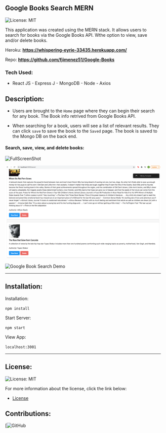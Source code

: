 ## Google Books Search MERN

![License: MIT](https://img.shields.io/badge/License%3A-MIT-green.svg)

This application was created using the MERN stack. It allows users to search for books via the Google Books API. Wthe option to view, save and/or delete books.

Heroku: <b><a href="https://whispering-eyrie-33435.herokuapp.com/" target="_blank">https://whispering-eyrie-33435.herokuapp.com/</a></b>

Repo: <b><a href="https://github.com/fjimenez51/Google-Books" target="_blank">https://github.com/fjimenez51/Google-Books</a></b>

### Tech Used:
 - React JS - Express J  - MongoDB - Node - Axios

## Description:

- Users are brought to the `Home` page where they can begin their search for any book. The Book info retrived from Google Books API.

- When searching for a book, users will see a list of relevant results. They can click `save` to save the book to the `Saved` page. The book is saved to the Mongo DB on the back end.



#### Search, save, view, and delete books:   

![FullScreenShot](client/src/utils/images/fullscreen.png?raw=true "FullScreenShot")

![SavedBooks](client/src/utils/images/savedbook.png?raw=true "SavedBooks")

![Google Book Search Demo](client/src/utils/images/googlegif.gif?raw=true "Google Book Search Demo")

---

## Installation:


Installation:

`npm install`  

Start Server:

`npm start`  

View App:

`localhost:3001`  

---

## License:

![License: MIT](https://img.shields.io/badge/License%3A-MIT-green.svg)

For more information about the license, click the link below:

- [License](https://opensource.org/licenses/)

## Contributions:

  [![GitHub](https://github.com/pat31477)
